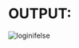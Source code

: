 # OUTPUT:

![loginifelse](https://user-images.githubusercontent.com/77727169/113412632-63b4a680-93d6-11eb-8edc-b4db6647fb09.png)
